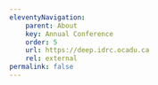 ```yaml
---
eleventyNavigation:
    parent: About
    key: Annual Conference
    order: 5
    url: https://deep.idrc.ocadu.ca
    rel: external
permalink: false
---
```

